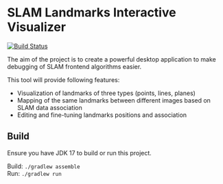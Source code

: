 # SLAM Landmarks Interactive Visualizer


[![Build Status](https://github.com/prime-slam/SLIV/workflows/Build/badge.svg)](https://github.com/prime-slam/SLIV/actions/workflows/build.yml)

The aim of the project is to create a powerful desktop application to make debugging of SLAM frontend algorithms easier.

This tool will provide following features:

* Visualization of landmarks of three types (points, lines, planes)
* Mapping of the same landmarks between different images based on SLAM data association
* Editing and fine-tuning landmarks positions and association

## Build

Ensure you have JDK 17 to build or run this project.

Build: `./gradlew assemble`  
Run: `./gradlew run`  